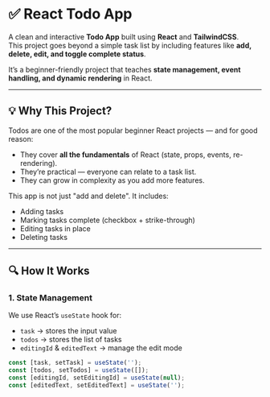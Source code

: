 # ✅ React Todo App

A clean and interactive **Todo App** built using **React** and **TailwindCSS**.  
This project goes beyond a simple task list by including features like **add, delete, edit, and toggle complete status**.  

It’s a beginner-friendly project that teaches **state management, event handling, and dynamic rendering** in React.

---

## 💡 Why This Project?
Todos are one of the most popular beginner React projects — and for good reason:  
- They cover **all the fundamentals** of React (state, props, events, re-rendering).  
- They’re practical — everyone can relate to a task list.  
- They can grow in complexity as you add more features.  

This app is not just "add and delete". It includes:  
- Adding tasks  
- Marking tasks complete (checkbox + strike-through)  
- Editing tasks in place  
- Deleting tasks  

---

## 🔍 How It Works
### 1. **State Management**
We use React’s `useState` hook for:  
- `task` → stores the input value  
- `todos` → stores the list of tasks  
- `editingId` & `editedText` → manage the edit mode  

```jsx
const [task, setTask] = useState('');
const [todos, setTodos] = useState([]);
const [editingId, setEditingId] = useState(null);
const [editedText, setEditedText] = useState('');
